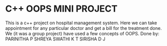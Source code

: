 # C++ OOPS MINI PROJECT
This is a c++ project on hospital management system. Here we can take appointment for any particular doctor and get a bill for the treatment done. We (it was a group project) have used a few concepts of OOPS.
Done by: PARINITHA P
         SHREYA 
         SWATHI K T
         SIRISHA D J
